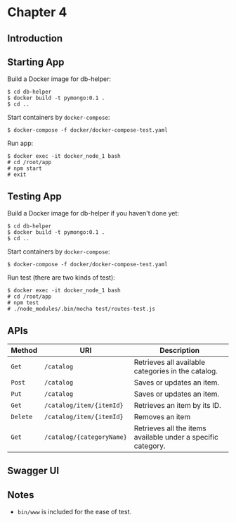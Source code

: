 # Chapter 4

## Introduction

## Starting App

Build a Docker image for db-helper:

```
$ cd db-helper
$ docker build -t pymongo:0.1 .
$ cd ..
```

Start containers by `docker-compose`:

```
$ docker-compose -f docker/docker-compose-test.yaml 
```

Run app:

```
$ docker exec -it docker_node_1 bash
# cd /root/app
# npm start
# exit
```

## Testing App

Build a Docker image for db-helper if you haven't done yet:

```
$ cd db-helper
$ docker build -t pymongo:0.1 .
$ cd ..
```

Start containers by `docker-compose`:

```
$ docker-compose -f docker/docker-compose-test.yaml 
```

Run test (there are two kinds of test):

```
$ docker exec -it docker_node_1 bash
# cd /root/app
# npm test
# ./node_modules/.bin/mocha test/routes-test.js
```


## APIs

| Method   | URI                       | Description                                                  |
|----------|---------------------------|--------------------------------------------------------------|
| `Get`    | `/catalog`                | Retrieves all available categories in the catalog.           |
| `Post`   | `/catalog`                | Saves or updates an item.                                    |
| `Put`    | `/catalog`                | Saves or updates an item.                                    |
| `Get`    | `/catalog/item/{itemId}`  | Retrieves an item by its ID.                                 |
| `Delete` | `/catalog/item/{itemId}`  | Removes an item                                              |
| `Get`    | `/catalog/{categoryName}` | Retrieves all the items available under a specific category. |



## Swagger UI

## Notes

* `bin/www` is included for the ease of test.
